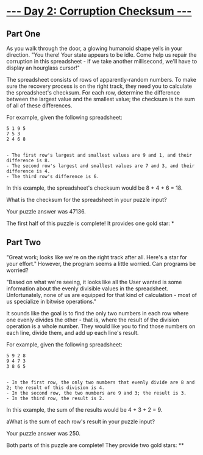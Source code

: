 [--- Day 2: Corruption Checksum ---](http://adventofcode.com/2017/day/2)
===================================

Part One
---------

As you walk through the door, a glowing humanoid shape yells in your direction. "You there! Your state appears to be idle. Come help us repair the corruption in this spreadsheet - if we take another millisecond, we'll have to display an hourglass cursor!"

The spreadsheet consists of rows of apparently-random numbers. To make sure the recovery process is on the right track, they need you to calculate the spreadsheet's checksum. For each row, determine the difference between the largest value and the smallest value; the checksum is the sum of all of these differences.

For example, given the following spreadsheet:


    5 1 9 5
    7 5 3
    2 4 6 8


    - The first row's largest and smallest values are 9 and 1, and their difference is 8.
    - The second row's largest and smallest values are 7 and 3, and their difference is 4.
    - The third row's difference is 6.

In this example, the spreadsheet's checksum would be 8 + 4 + 6 = 18.

What is the checksum for the spreadsheet in your puzzle input?

Your puzzle answer was 47136.

The first half of this puzzle is complete! It provides one gold star: *

Part Two
---------

"Great work; looks like we're on the right track after all. Here's a star for your effort." However, the program seems a little worried. Can programs be worried?

"Based on what we're seeing, it looks like all the User wanted is some information about the evenly divisible values in the spreadsheet. Unfortunately, none of us are equipped for that kind of calculation - most of us specialize in bitwise operations."

It sounds like the goal is to find the only two numbers in each row where one evenly divides the other - that is, where the result of the division operation is a whole number. They would like you to find those numbers on each line, divide them, and add up each line's result.

For example, given the following spreadsheet:


    5 9 2 8
    9 4 7 3
    3 8 6 5


    - In the first row, the only two numbers that evenly divide are 8 and 2; the result of this division is 4.
    - In the second row, the two numbers are 9 and 3; the result is 3.
    - In the third row, the result is 2.

In this example, the sum of the results would be 4 + 3 + 2 = 9.

aWhat is the sum of each row's result in your puzzle input?

Your puzzle answer was 250.

Both parts of this puzzle are complete! They provide two gold stars: **
